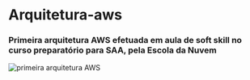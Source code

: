 # Arquitetura-aws

### Primeira arquitetura AWS efetuada em aula de soft skill no curso preparatório para SAA, pela Escola da Nuvem


![primeira arquitetura AWS](https://github.com/user-attachments/assets/340a1a07-54a5-429e-9bd9-308cc68f770d)
